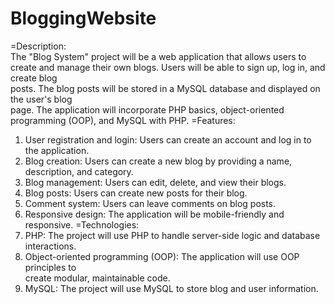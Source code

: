# BloggingWebsite

=Description:	
The	"Blog	System"	project	will	be	a	web	application	that	allows	users	to	
create	and	manage	their	own	blogs.	Users	will	be	able	to	sign	up,	log	in,	and	create	blog	
posts.	The	blog	posts	will	be	stored	in	a	MySQL	database	and	displayed	on	the	user's	blog	
page.	The	application	will	incorporate	PHP	basics,	object-oriented	programming	(OOP),	and	
MySQL	with	PHP.
=Features:
1. User	registration	and	login:	Users	can	create	an	account	and	log	in	to	the	application.
2. Blog	creation:	Users	can	create	a	new	blog	by	providing	a	name,	description,	and	
category.
3. Blog	management:	Users	can	edit,	delete,	and	view	their	blogs.
4. Blog posts:	Users	can	create	new	posts	for	their	blog.
5. Comment	system:	Users	can	leave	comments	on	blog	posts.
6. Responsive	design:	The	application	will	be	mobile-friendly	and	responsive.
=Technologies:
1. PHP:	The	project	will	use	PHP	to	handle	server-side	logic	and	database	interactions.
2. Object-oriented	programming	(OOP):	The	application	will	use	OOP	principles	to	
create	modular,	maintainable	code.
3. MySQL:	The	project	will	use	MySQL	to	store	blog	and	user	information.
